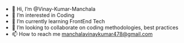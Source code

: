 - 👋 Hi, I’m @Vinay-Kumar-Manchala
- 👀 I’m interested in Coding
- 🌱 I’m currently learning FrontEnd Tech 
- 💞️ I’m looking to collaborate on coding methodologies, best practices
- 📫 How to reach me manchalavinaykumar478@gmail.com

<!---
Vinay-Kumar-Manchala/Vinay-Kumar-Manchala is a ✨ special ✨ repository because its `README.md` (this file) appears on your GitHub profile.
You can click the Preview link to take a look at your changes.
--->
